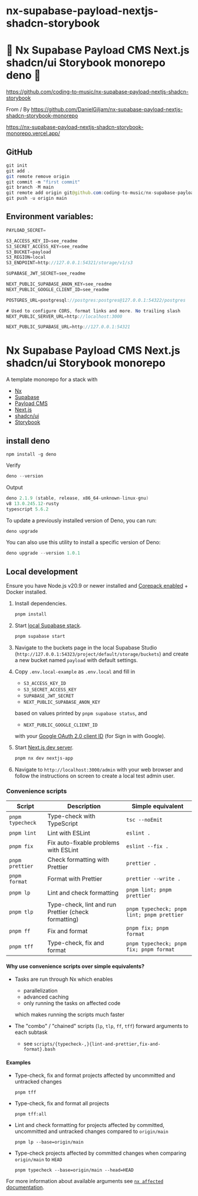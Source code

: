 # nx-supabase-payload-nextjs-shadcn-storybook

# 🚀 Nx Supabase Payload CMS Next.js shadcn/ui Storybook monorepo deno 🚀

https://github.com/coding-to-music/nx-supabase-payload-nextjs-shadcn-storybook

From / By https://github.com/DanielGiljam/nx-supabase-payload-nextjs-shadcn-storybook-monorepo

https://nx-supabase-payload-nextjs-shadcn-storybook-monorepo.vercel.app/

## GitHub

```java
git init
git add .
git remote remove origin
git commit -m "first commit"
git branch -M main
git remote add origin git@github.com:coding-to-music/nx-supabase-payload-nextjs-shadcn-storybook.git
git push -u origin main
```

## Environment variables:

```java
PAYLOAD_SECRET=

S3_ACCESS_KEY_ID=see_readme
S3_SECRET_ACCESS_KEY=see_readme
S3_BUCKET=payload
S3_REGION=local
S3_ENDPOINT=http://127.0.0.1:54321/storage/v1/s3

SUPABASE_JWT_SECRET=see_readme

NEXT_PUBLIC_SUPABASE_ANON_KEY=see_readme
NEXT_PUBLIC_GOOGLE_CLIENT_ID=see_readme

POSTGRES_URL=postgresql://postgres:postgres@127.0.0.1:54322/postgres

# Used to configure CORS, format links and more. No trailing slash
NEXT_PUBLIC_SERVER_URL=http://localhost:3000

NEXT_PUBLIC_SUPABASE_URL=http://127.0.0.1:54321
```

# Nx Supabase Payload CMS Next.js shadcn/ui Storybook monorepo

A template monorepo for a stack with

- [Nx](https://nx.dev)
- [Supabase](https://supabase.com/)
- [Payload CMS](https://payloadcms.com/)
- [Next.js](https://nextjs.org/)
- [shadcn/ui](https://ui.shadcn.com/)
- [Storybook](https://storybook.js.org/)

## install deno

```
npm install -g deno
```

Verify

```java
deno --version
```

Output

```java
deno 2.1.9 (stable, release, x86_64-unknown-linux-gnu)
v8 13.0.245.12-rusty
typescript 5.6.2
```

To update a previously installed version of Deno, you can run:

```java
deno upgrade
```

You can also use this utility to install a specific version of Deno:

```java
deno upgrade --version 1.0.1
```

## Local development

Ensure you have Node.js v20.9 or newer installed and [Corepack enabled](https://nodejs.org/api/corepack.html#enabling-the-feature) + Docker installed.

1. Install dependencies.

    ```sh
    pnpm install
    ```

1. Start [local Supabase stack](https://supabase.com/docs/guides/local-development).

    ```sh
    pnpm supabase start
    ```

1. Navigate to the buckets page in the local Supabase Studio (`http://127.0.0.1:54323/project/default/storage/buckets`) and create a new bucket named `payload` with default settings.

1. Copy `.env.local-example` as `.env.local` and fill in

    - `S3_ACCESS_KEY_ID`
    - `S3_SECRET_ACCESS_KEY`
    - `SUPABASE_JWT_SECRET`
    - `NEXT_PUBLIC_SUPABASE_ANON_KEY`

    based on values printed by `pnpm supabase status`, and

    - `NEXT_PUBLIC_GOOGLE_CLIENT_ID`

    with your [Google OAuth 2.0 client ID](https://developers.google.com/identity/oauth2/web/guides/get-google-api-clientid) (for Sign in with Google).

1. Start [Next.js dev server](https://nextjs.org/docs/app/getting-started/installation#run-the-development-server).

    ```sh
    pnpm nx dev nextjs-app
    ```

1. Navigate to `http://localhost:3000/admin` with your web browser and follow the instructions on screen to create a local test admin user.

### Convenience scripts

<!-- prettier-ignore -->
|Script|Description|Simple equivalent|
|-|-|-|
|`pnpm typecheck`|Type-check with TypeScript|`tsc --noEmit`|
|`pnpm lint`|Lint with ESLint|`eslint .`|
|`pnpm fix`|Fix auto-fixable problems with ESLint|`eslint --fix .`|
|`pnpm prettier`|Check formatting with Prettier|`prettier .`|
|`pnpm format`|Format with Prettier|`prettier --write .`|
|`pnpm lp`|Lint and check formatting|`pnpm lint; pnpm prettier`|
|`pnpm tlp`|Type-check, lint and run Prettier (check formatting)|`pnpm typecheck; pnpm lint; pnpm prettier`|
|`pnpm ff`|Fix and format|`pnpm fix; pnpm format`|
|`pnpm tff`|Type-check, fix and format|`pnpm typecheck; pnpm fix; pnpm format`|

#### Why use convenience scripts over simple equivalents?

- Tasks are run through Nx which enables

    - parallelization
    - advanced caching
    - only running the tasks on affected code

    which makes running the scripts much faster

- The "combo" / "chained" scripts (`lp`, `tlp`, `ff`, `tff`) forward arguments to each subtask

    - see `scripts/{typecheck-,}{lint-and-prettier,fix-and-format}.bash`

#### Examples

- Type-check, fix and format projects affected by uncommitted and untracked changes

    ```
    pnpm tff
    ```

- Type-check, fix and format all projects

    ```
    pnpm tff:all
    ```

- Lint and check formatting for projects affected by committed, uncommitted and untracked changes compared to `origin/main`

    ```
    pnpm lp --base=origin/main
    ```

- Type-check projects affected by committed changes when comparing `origin/main` to `HEAD`

    ```
    pnpm typecheck --base=origin/main --head=HEAD
    ```

For more information about available arguments see [`nx affected` documentation](https://nx.dev/nx-api/nx/documents/affected).

